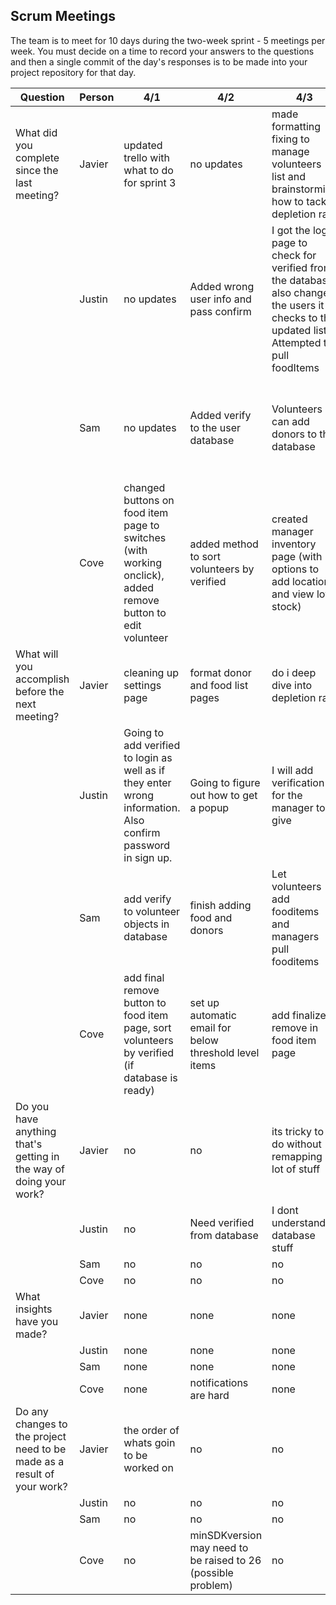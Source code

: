 ## Scrum Meetings
The team is to meet for 10 days during the two-week sprint - 5 meetings per week. You must decide on a time to record your answers to the questions and then a single commit of the day's responses is to be made into your project repository for that day.

Question    |          Person                                             | 4/1 | 4/2 | 4/3 | 4/4 | 4/5 | 4/7 | 3/27 | 3/28 | 3/29 | 3/30 |
------------|---------------------------------------------------------------------|-----|-----|-----|-----|-----|-----|-----|----|-----|-----|                                                              
| What did you complete since the last meeting? | Javier |updated trello with what to do for sprint 3 | no updates | made formatting fixing to manage volunteers list and brainstorming how to tackle depletion rate | worked on donor page and tested it | no updates | no updates |
|            | Justin | no updates | Added wrong user info and pass confirm | I got the login page to check for verified from the database, also changed the users it checks to the updated list. Attempted to pull foodItems | no updates | link verify to database | no updates |
|            | Sam | no updates | Added verify to the user database | Volunteers can add donors to the database | no updates | help cove debug a db pull | inventory page is connected to db; fooditems can be added to the db |
|            | Cove | changed buttons on food item page to switches (with working onclick), added remove button to edit volunteer | added method to sort volunteers by verified | created manager inventory page (with options to add locations and view low stock) | added finalize remove button to fooditem page and edit volunteer page, wrote script to send email with expiring/below threshold foods (db pull dosnt work) | debug db pull | no updates |
| What will you accomplish before the next meeting? | Javier | cleaning up settings page | format donor and food list pages | do i deep dive into depletion rate | depletion rate? | keep working on depletion rate | no updates |
|            | Justin |Going to add verified to login as well as if they enter wrong information. Also confirm password in sign up. | Going to figure out how to get a popup | I will add verification for the manager to give | no updates | no updates | no updates |
|            | Sam | add verify to volunteer objects in database | finish adding food and donors | Let volunteers add fooditems and managers pull fooditems | no updates | no updates | keep connecting stuff to firebase |
|            | Cove | add final remove button to food item page, sort volunteers by verified (if database is ready) | set up automatic email for below threshold level items | add finalize remove in food item page | fix above db pull, probably some other stuff | further brainstorm depletion rate | no updates |
| Do you have anything that's getting in the way of doing your work? | Javier | no | no | its tricky to do without remapping a lot of stuff | no | no | no |
|            | Justin | no | Need verified from database | I dont understand database stuff | no | no | no |
|            | Sam | no | no | no | no | no | no |
|            | Cove | no | no | no | db pulls | no | no |
| What insights have you made? | Javier | none | none | none | none | none | none |
|            | Justin | none | none | none | none | none | none |
|            | Sam | none | none | none | none | none | none |
|            | Cove | none | notifications are hard | none | android calendar | none | none |
| Do any changes to the project need to be made as a result of your work? | Javier | the order of whats goin to be worked on | no | no | no | no | no |
|            | Justin | no | no | no | no | no | no |
|            | Sam | no | no | no | no | no | no |
|            | Cove | no | minSDKversion may need to be raised to 26 (possible problem) | no | no | no | no |
